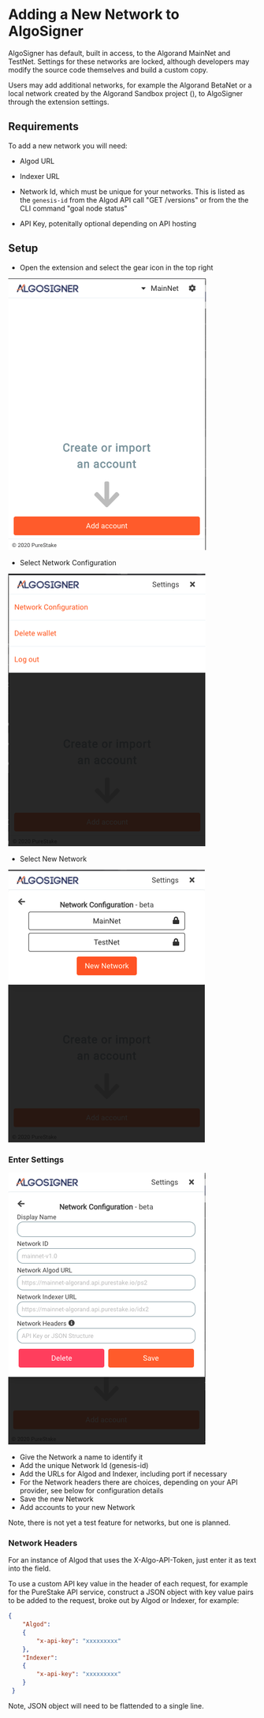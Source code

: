 # Adding a New Network to AlgoSigner

AlgoSigner has default, built in access, to the Algorand MainNet and TestNet. Settings for these networks are locked, although developers may modify the source code themselves and build a custom copy.

Users may add additional networks, for example the Algorand BetaNet or a local network created by the Algorand Sandbox project (), to AlgoSigner through the extension settings.

## Requirements

To add a new network you will need:

- Algod URL
- Indexer URL
- Network Id, which must be unique for your networks. This is listed as the `genesis-id` from the Algod API call "GET /versions" or from the the CLI command "goal node status"

- API Key, potenitally optional depending on API hosting

## Setup

- Open the extension and select the gear icon in the top right

![Network](network_config_images/network_gear_home.png)

- Select Network Configuration

![Network](network_config_images/settings_open.png)

- Select New Network

![Network](network_config_images/network_config_open.png)

### Enter Settings

![Network](network_config_images/network_add_details.png)

- Give the Network a name to identify it
- Add the unique Network Id (genesis-id)
- Add the URLs for Algod and Indexer, including port if necessary
- For the Network headers there are choices, depending on your API provider, see below for configuration details
- Save the new Network
- Add accounts to your new Network

Note, there is not yet a test feature for networks, but one is planned.

### Network Headers

For an instance of Algod that uses the X-Algo-API-Token, just enter it as text into the field.

To use a custom API key value in the header of each request, for example for the PureStake API service, construct a JSON object with key value pairs to be added to the request, broke out by Algod or Indexer, for example:

```JSON
{
	"Algod":
	{
		"x-api-key": "xxxxxxxxx"
	},
	"Indexer":
	{
		"x-api-key": "xxxxxxxxx"
	}
 }
```

Note, JSON object will need to be flattended to a single line.

